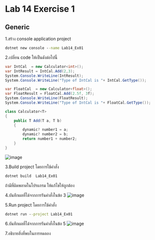 # Lab 14 Exercise 1

## Generic

1.สร้าง console application project

```cmd
dotnet new console --name Lab14_Ex01
```

2.เปลี่ยน code ให้เป็นดังต่อไปนี้

```cs
var IntCal  = new Calculator<int>();
var IntResult = IntCal.Add(2,3);
System.Console.WriteLine(IntResult);
System.Console.WriteLine("Type of IntCal is "+ IntCal.GetType());

var FloatCal  = new Calculator<float>();
var FloatResult = FloatCal.Add(2.5f, 3f);
System.Console.WriteLine(FloatResult);
System.Console.WriteLine("Type of IntCal is "+ FloatCal.GetType());

class Calculator<T>
{
    public T Add(T a, T b)
    {
        dynamic? number1 = a;
        dynamic? number2 = b;
        return number1 + number2;
    }
}
```
![image](https://github.com/AnchisaPhetnoi/03376836-OOP-2566-Lab-14/assets/144197034/dd2a8b45-6921-4ab6-a514-14e266a0ea12)

3.Build project โดยการใช้คำสั่ง

```cmd
dotnet build  Lab14_Ex01
```

ถ้ามีที่ผิดพลาดในโปรแกรม ให้แก้ไขให้ถูกต้อง

4.บันทึกผลที่ได้จากการรันคำสั่งในข้อ 3
![image](https://github.com/AnchisaPhetnoi/03376836-OOP-2566-Lab-14/assets/144197034/0a2ed955-04ff-4526-9617-a95763c8f062)

5.Run project โดยการใช้คำสั่ง

```cmd
dotnet run --project Lab14_Ex01
```

6.บันทึกผลที่ได้จากการรันคำสั่งในข้อ 5
![image](https://github.com/AnchisaPhetnoi/03376836-OOP-2566-Lab-14/assets/144197034/08e94483-d5c3-4585-94a0-580990a6ab6c)

7.อธิบายสิ่งที่พบในการทดลอง
